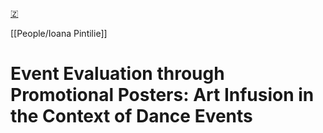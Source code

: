 [🇿](zotero://select/library/items/S897CMF6)

[[People/Ioana Pintilie]] 
# Event Evaluation through Promotional Posters: Art Infusion in the Context of Dance Events

